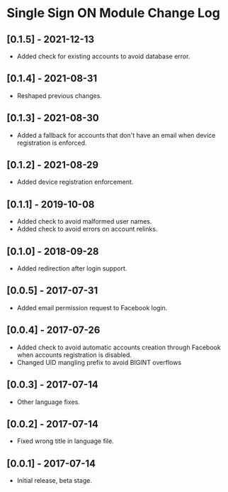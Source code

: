 
# Single Sign ON Module Change Log

## [0.1.5] - 2021-12-13

- Added check for existing accounts to avoid database error.

## [0.1.4] - 2021-08-31

- Reshaped previous changes.

## [0.1.3] - 2021-08-30

- Added a fallback for accounts that don't have an email when device registration is enforced.

## [0.1.2] - 2021-08-29

- Added device registration enforcement.

## [0.1.1] - 2019-10-08

- Added check to avoid malformed user names.
- Added check to avoid errors on account relinks.

## [0.1.0] - 2018-09-28

- Added redirection after login support.

## [0.0.5] - 2017-07-31

- Added email permission request to Facebook login.

## [0.0.4] - 2017-07-26

- Added check to avoid automatic accounts creation through Facebook when accounts registration is disabled.
- Changed UID mangling prefix to avoid BIGINT overflows

## [0.0.3] - 2017-07-14

- Other language fixes.

## [0.0.2] - 2017-07-14

- Fixed wrong title in language file.

## [0.0.1] - 2017-07-14

- Initial release, beta stage.
